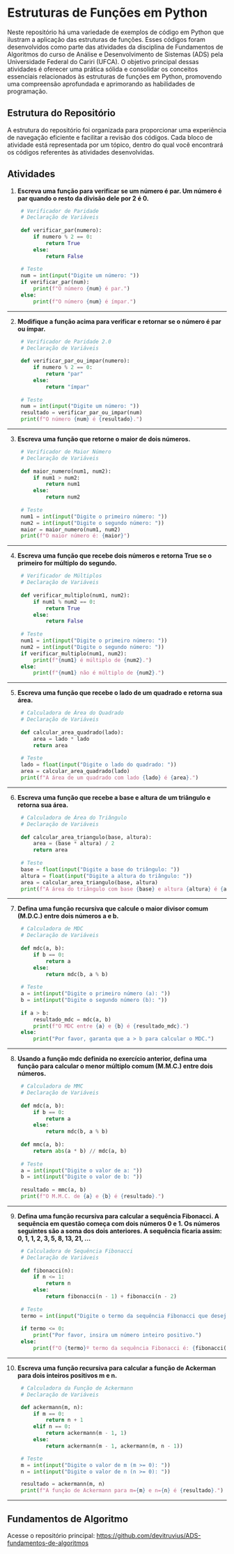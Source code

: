 # Estruturas de Funções em Python

Neste repositório há uma variedade de exemplos de código em Python que ilustram a aplicação das estruturas de funções. Esses códigos foram desenvolvidos como parte das atividades da disciplina de Fundamentos de Algoritmos do curso de Análise e Desenvolvimento de Sistemas (ADS) pela Universidade Federal do Cariri (UFCA). O objetivo principal dessas atividades é oferecer uma prática sólida e consolidar os conceitos essenciais relacionados às estruturas de funções em Python, promovendo uma compreensão aprofundada e aprimorando as habilidades de programação.

## Estrutura do Repositório

A estrutura do repositório foi organizada para proporcionar uma experiência de navegação eficiente e facilitar a revisão dos códigos. Cada bloco de atividade está representada por um tópico, dentro do qual você encontrará os códigos referentes às atividades desenvolvidas.

## Atividades

1. **Escreva uma função para verificar se um número é par. Um número é par quando o resto da divisão dele por 2 é 0.**

   ```python
    # Verificador de Paridade
    # Declaração de Variáveis
    
    def verificar_par(numero):
        if numero % 2 == 0:
            return True
        else:
            return False
    
    # Teste
    num = int(input("Digite um número: "))
    if verificar_par(num):
        print(f"O número {num} é par.")
    else:
        print(f"O número {num} é ímpar.")
   ```
<hr>

2. **Modifique a função acima para verificar e retornar se o número é par ou ímpar.**
 
   ```python
    # Verificador de Paridade 2.0
    # Declaração de Variáveis
    
    def verificar_par_ou_impar(numero):
        if numero % 2 == 0:
            return "par"
        else:
            return "ímpar"
    
    # Teste
    num = int(input("Digite um número: "))
    resultado = verificar_par_ou_impar(num)
    print(f"O número {num} é {resultado}.")
   ```
<hr> 

3. **Escreva uma função que retorne o maior de dois números.**

   ```python
    # Verificador de Maior Número
    # Declaração de Variáveis
    
    def maior_numero(num1, num2):
        if num1 > num2:
            return num1
        else:
            return num2
    
    # Teste
    num1 = int(input("Digite o primeiro número: "))
    num2 = int(input("Digite o segundo número: "))
    maior = maior_numero(num1, num2)
    print(f"O maior número é: {maior}")
   ```
<hr>
 
4. **Escreva uma função que recebe dois números e retorna True se o primeiro for múltiplo do segundo.**

   ```python
    # Verificador de Múltiplos
    # Declaração de Variáveis
    
    def verificar_multiplo(num1, num2):
        if num1 % num2 == 0:
            return True
        else:
            return False
    
    # Teste
    num1 = int(input("Digite o primeiro número: "))
    num2 = int(input("Digite o segundo número: "))
    if verificar_multiplo(num1, num2):
        print(f"{num1} é múltiplo de {num2}.")
    else:
        print(f"{num1} não é múltiplo de {num2}.")
   ```
<hr>

5. **Escreva uma função que recebe o lado de um quadrado e retorna sua área.**

   ```python
    # Calculadora de Área do Quadrado
    # Declaração de Variáveis
    
    def calcular_area_quadrado(lado):
        area = lado * lado
        return area
    
    # Teste
    lado = float(input("Digite o lado do quadrado: "))
    area = calcular_area_quadrado(lado)
    print(f"A área de um quadrado com lado {lado} é {area}.")
   ```
<hr>

6. **Escreva uma função que recebe a base e altura de um triângulo e retorna sua área.**

   ```python
    # Calculadora de Área do Triângulo
    # Declaração de Variáveis
    
    def calcular_area_triangulo(base, altura):
        area = (base * altura) / 2
        return area
    
    # Teste
    base = float(input("Digite a base do triângulo: "))
    altura = float(input("Digite a altura do triângulo: "))
    area = calcular_area_triangulo(base, altura)
    print(f"A área do triângulo com base {base} e altura {altura} é {area}.")
   ```
<hr>

7. **Defina uma função recursiva que calcule o maior divisor comum (M.D.C.) entre dois números a e b.**

   ```python
    # Calculadora de MDC
    # Declaração de Variáveis
    
    def mdc(a, b):
        if b == 0:
            return a
        else:
            return mdc(b, a % b)
    
    # Teste
    a = int(input("Digite o primeiro número (a): "))
    b = int(input("Digite o segundo número (b): "))
    
    if a > b:
        resultado_mdc = mdc(a, b)
        print(f"O MDC entre {a} e {b} é {resultado_mdc}.")
    else:
        print("Por favor, garanta que a > b para calcular o MDC.")
   ```
<hr>

8. **Usando a função mdc definida no exercício anterior, defina uma função para calcular o menor múltiplo comum (M.M.C.) entre dois números.**
    
   ```python
    # Calculadora de MMC
    # Declaração de Variáveis
    
    def mdc(a, b):
        if b == 0:
            return a
        else:
            return mdc(b, a % b)
    
    def mmc(a, b):
        return abs(a * b) // mdc(a, b)
    
    # Teste
    a = int(input("Digite o valor de a: "))
    b = int(input("Digite o valor de b: "))
    
    resultado = mmc(a, b)
    print(f"O M.M.C. de {a} e {b} é {resultado}.")
   ```
<hr>

9. **Defina uma função recursiva para calcular a sequência Fibonacci. A sequência em questão começa com dois números 0 e 1. Os números seguintes são a soma dos dois anteriores. A sequência ficaria assim: 0, 1, 1, 2, 3, 5, 8, 13, 21, ...**

   ```python
    # Calculadora de Sequência Fibonacci
    # Declaração de Variáveis
    
    def fibonacci(n):
        if n <= 1:
            return n
        else:
            return fibonacci(n - 1) + fibonacci(n - 2)
    
    # Teste
    termo = int(input("Digite o termo da sequência Fibonacci que deseja calcular: "))
    
    if termo <= 0:
        print("Por favor, insira um número inteiro positivo.")
    else:
        print(f"O {termo}º termo da sequência Fibonacci é: {fibonacci(termo)}")
   ```
<hr>

10. **Escreva uma função recursiva para calcular a função de Ackerman para dois inteiros positivos m e n.**

    ```python
     # Calculadora da Função de Ackermann
     # Declaração de Variáveis
    
     def ackermann(m, n):
         if m == 0:
             return n + 1
         elif n == 0:
             return ackermann(m - 1, 1)
         else:
             return ackermann(m - 1, ackermann(m, n - 1))
    
     # Teste
     m = int(input("Digite o valor de m (m >= 0): "))
     n = int(input("Digite o valor de n (n >= 0): "))
    
     resultado = ackermann(m, n)
     print(f"A função de Ackermann para m={m} e n={n} é {resultado}.")
    ```
<hr>

## Fundamentos de Algoritmo

Acesse o repositório principal: https://github.com/devitruvius/ADS-fundamentos-de-algoritmos
